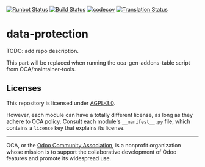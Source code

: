 [![Runbot Status](https://runbot.odoo-community.org/runbot/badge/flat/263/14.0.svg)](https://runbot.odoo-community.org/runbot/repo/github-com-oca-data-protection-263)
[![Build Status](https://travis-ci.com/OCA/data-protection.svg?branch=14.0)](https://travis-ci.com/OCA/data-protection)
[![codecov](https://codecov.io/gh/OCA/data-protection/branch/14.0/graph/badge.svg)](https://codecov.io/gh/OCA/data-protection)
[![Translation Status](https://translation.odoo-community.org/widgets/data-protection-14-0/-/svg-badge.svg)](https://translation.odoo-community.org/engage/data-protection-14-0/?utm_source=widget)

<!-- /!\ do not modify above this line -->

# data-protection

TODO: add repo description.

<!-- /!\ do not modify below this line -->

<!-- prettier-ignore-start -->

[//]: # (addons)

This part will be replaced when running the oca-gen-addons-table script from OCA/maintainer-tools.

[//]: # (end addons)

<!-- prettier-ignore-end -->

## Licenses

This repository is licensed under [AGPL-3.0](LICENSE).

However, each module can have a totally different license, as long as they adhere to OCA
policy. Consult each module's `__manifest__.py` file, which contains a `license` key
that explains its license.

----

OCA, or the [Odoo Community Association](http://odoo-community.org/), is a nonprofit
organization whose mission is to support the collaborative development of Odoo features
and promote its widespread use.
